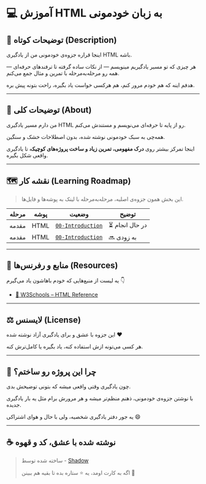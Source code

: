 # 💻 آموزش HTML به زبان خودمونی

## 📝 توضیحات کوتاه (Description)

اینجا قراره جزوه‌ی خودمونی من از یادگیری HTML باشه.

هر چیزی که تو مسیر یادگیریم مینویسم — از نکات ساده گرفته تا ترفندهای حرفه‌ای — همه رو مرحله‌به‌مرحله با تمرین و مثال جمع می‌کنم.

هدفم اینه که هم خودم مرور کنم، هم هرکسی خواست یاد بگیره، راحت بتونه پیش بره.

---

## 📖 توضیحات کلی (About)

من دارم مسیر یادگیری HTML رو از پایه تا حرفه‌ای می‌نویسم و مستندش می‌کنم.

همه‌چی به سبک خودمونی نوشته شده، بدون اصطلاحات خشک و سنگین.

اینجا تمرکز بیشتر روی **درک مفهومی، تمرین زیاد و ساخت پروژه‌های کوچیک**ه تا یادگیری واقعی شکل بگیره.

---

## 🗺️ نقشه کار (Learning Roadmap)

> این بخش همون جزوه‌ی اصلیه، مرحله‌به‌مرحله با لینک به پوشه‌ها و فایل‌ها.
> 

| مرحله | پوشه | وضعیت | توضیح |
| --- | --- | --- | --- |
| مقدمه | HTML | [`00-Introduction`](pages/00-Introduction.md) | ⏳ در حال انجام |  |
| مقدمه | HTML | [`00-Introduction`](pages/00-Introduction.md) | 🔜 به زودی |  |

---

## 🔗 منابع و رفرنس‌ها (Resources)

یه لیست از منبع‌هایی که خودم باهاشون یاد می‌گیرم 👇

- [📗 W3Schools – HTML Reference](https://www.w3schools.com/html/default.asp)

---

## ⚖️ لایسنس (License)

این جزوه با عشق و برای یادگیری آزاد نوشته شده ❤️

هر کسی می‌تونه ازش استفاده کنه، یاد بگیره یا کامل‌ترش کنه.

---

## 💬 چرا این پروژه رو ساختم؟

چون یادگیری وقتی واقعی میشه که بتونی توضیحش بدی.

با نوشتن جزوه‌ی خودمونی، ذهنم منظم‌تر میشه و هر مرورش برام مثل یه بار یادگیری جدیده.

یه جور دفتر یادگیری شخصیه، ولی با حال و هوای اشتراکی 😄

---

## ☕ نوشته شده با عشق، کد و قهوه

> ساخته شده توسط - [Shadow](https://github.com/ItzShadow23)
> 
> 
> اگه به کارت اومد، یه ⭐ ستاره بده تا بقیه هم ببینن 💫
>
